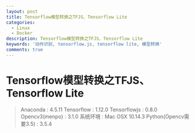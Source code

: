 ```yaml
---
layout: post
title: Tensorflow模型转换之TFJS、Tensorflow Lite
categories:
  - Linux
  - Docker
description: Tensorflow模型转换之TFJS、Tensorflow Lite
keywords: '动作识别, tensorflow.js, tensorflow lite, 模型转换'
comments: true
---
```


# Tensorflow模型转换之TFJS、Tensorflow Lite

> Anaconda : 4.5.11
Tensorflow : 1.12.0
Tensorflowjs : 0.8.0
Opencv3(menpo) : 3.1.0 
系统环境 : Mac OSX 10.14.3
Python(Opencv需要3.5) : 3.5.4 








